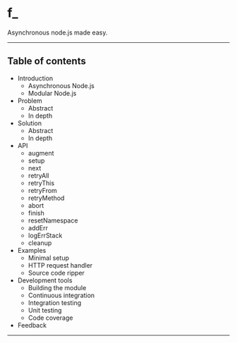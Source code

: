 f_
==

Asynchronous node.js made easy.

---

## Table of contents

* Introduction
    - Asynchronous Node.js
    - Modular Node.js
* Problem
    - Abstract  
    - In depth
* Solution
    - Abstract
    - In depth
* API
    - augment
    - setup
    - next
    - retryAll
    - retryThis
    - retryFrom
    - retryMethod
    - abort
    - finish
    - resetNamespace
    - addErr
    - logErrStack
    - cleanup
* Examples
    - Minimal setup
    - HTTP request handler
    - Source code ripper
* Development tools
    - Building the module
    - Continuous integration
    - Integration testing
    - Unit testing
    - Code coverage
* Feedback


---